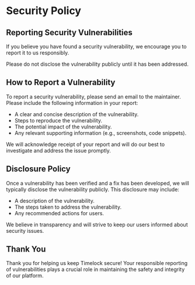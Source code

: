 # Security Policy

## Reporting Security Vulnerabilities

If you believe you have found a security vulnerability, we encourage you to report it to us responsibly.

Please do not disclose the vulnerability publicly until it has been addressed.

## How to Report a Vulnerability

To report a security vulnerability, please send an email to the maintainer. Please include the following information in your report:

* A clear and concise description of the vulnerability.
* Steps to reproduce the vulnerability.
* The potential impact of the vulnerability.
* Any relevant supporting information (e.g., screenshots, code snippets).

We will acknowledge receipt of your report and will do our best to investigate and address the issue promptly.

## Disclosure Policy

Once a vulnerability has been verified and a fix has been developed, we will typically disclose the vulnerability publicly. This disclosure may include:

* A description of the vulnerability.
* The steps taken to address the vulnerability.
* Any recommended actions for users.

We believe in transparency and will strive to keep our users informed about security issues.

## Thank You

Thank you for helping us keep Timelock secure! Your responsible reporting of vulnerabilities plays a crucial role in maintaining the safety and integrity of our platform.
